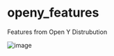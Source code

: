 # openy_features
Features from Open Y Distrubution

![image](https://user-images.githubusercontent.com/563412/122898260-68dd1e00-d353-11eb-81eb-1f7a53207da3.png)
